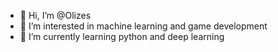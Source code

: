 - 👋 Hi, I’m @Olizes
- 👀 I’m interested in machine learning and game development
- 🌱 I’m currently learning python and deep learning

<!---
Olizes6/Olizes6 is a ✨ special ✨ repository because its `README.md` (this file) appears on your GitHub profile.
You can click the Preview link to take a look at your changes.
--->
